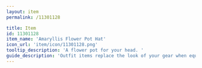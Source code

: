 ```yaml
---
layout: item
permalink: /11301128

title: Item
id: 11301128
item_name: 'Amaryllis Flower Pot Hat'
icon_url: 'item/icon/11301128.png'
tooltip_description: 'A flower pot for your head. '
guide_description: 'Outfit items replace the look of your gear when equipped.'
---
```

